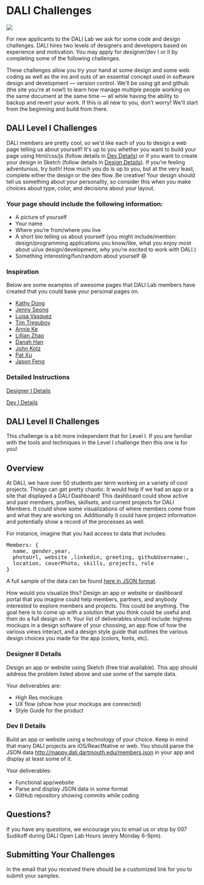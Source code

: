 # DALI Challenges

![](docs/imgs/dali-mondays.gif)

For new applicants to the DALI Lab we ask for some code and design challenges.  DALI hires two levels of designers and developers based on experience and motivation.  You may apply for designer/dev I or II by completing some of the following challenges.

These challenges allow you try your hand at some design and some web coding as well as the ins and outs of an essential concept used in software design and development — version control. We'll be using git and github (the site you're at now!) to learn how manage multiple people working on the same document at the same time — all while having the ability to backup and revert your work. If this is all new to you, don't worry! We'll start from the beginning and build from there.

## DALI Level I Challenges

DALI members are pretty cool, so we'd like each of you to design a web page telling us about yourself! It's up to you whether you want to build your page using html/css/js (follow details in [Dev Details](./docs/dev1_details.md)) or if you want to create your design in Sketch (follow details in [Design Details](./docs/design1_details.md)). If you're feeling adventurous, try both! How much you do is up to you, but at the very least, complete either the design or the dev flow. Be creative! Your design should tell us something about your personality, so consider this when you make choices about type, color, and decisions about your layout.

### Your page should include the following information:
* A picture of yourself
* Your name
* Where you’re from/where you live
* A short bio telling us about yourself (you might include/mention: design/programming applications you know/like, what you enjoy most about ui/ux design/development, why you’re excited to work with DALI.)
* Something interesting/fun/random about yourself :smile:

### Inspiration

Below are some examples of awesome pages that DALI Lab members have created that you could base your personal pages on.

* [Kathy Dong](http://kathydong.com/)
* [Jenny Seong](http://jennyseong.me/)
* [Luisa Vasquez](luisavasquez.me)
* [Tim Tregubov](http://www.zingweb.com/)
* [Annie Ke](http://annieke.me/)
* [Lillian Zhao](http://www.zhaolillian.com/)
* [Danah Han](http://danahhan.me/)
* [John Kotz](http://cs.dartmouth.edu/~jkotz)
* [Pat Xu](http://www.patrickxu.com)
* [Jason Feng](http://www.jasonfeng.com)

### Detailed Instructions

[Designer I Details](./docs/design_I_details.md)

[Dev I Details](./docs/dev_I_details.md)


## DALI Level II Challenges

This challenge is a bit more independent that for Level I. If you are familiar with the tools and techniques in the Level I challenge then this one is for you!

## Overview

At DALI, we have over 50 students per term working on a variety of cool projects.  Things can get pretty chaotic.  It would help if we had an app or a site that displayed a DALI Dashboard!   This dashboard could show active and past members,  profiles,  skillsets,  and current projects for DALI Members. It could show some visualizations of where members come from and what they are working on. Additionally it could have project information and potentially show a record of the processes as well.  

For instance, imagine that you had access to data that includes:

<pre>
Members: {
  name, gender,year,
  photoUrl, website ,linkedin, greeting, githubUsername:,
  location, coverPhoto, skills, projects, role
}
</pre>

A full sample of the data can be found [here in JSON format](http://mappy.dali.dartmouth.edu/members.json).

How would you visualize this?  Design an app or website or dashboard portal that you imagine could help members,  partners, and anybody interested to explore members and projects.  This could be anything.  The goal here is to come up with a solution that you think could be useful and then do a full design on it.  Your list of deliverables should include: highres mockups in a design software of your choosing, an app flow of how the various views interact, and a design style guide that outlines the various design choices you made for the app (colors, fonts, etc).


### Designer II Details

Design an app or website using Sketch (free trial available).   This app should address the problem listed above and use some of the sample data.  

Your deliverables are:
* High Res mockups
* UX flow (show how your mockups are connected)
* Style Guide for the product



### Dev II Details

Build an app or website using a technology of your choice.  Keep in mind that many DALI projects are iOS/ReactNative or web.  You should parse the JSON data http://mappy.dali.dartmouth.edu/members.json in your app and display at least some of it.

Your deliverables:
* Functional app/website
* Parse and display JSON data in some format
* GitHub repository showing commits while coding


## Questions?

If you have any questions, we encourage you to email us or stop by 007 Sudikoff during DALI Open Lab Hours (every Monday 6-9pm).

## Submitting Your Challenges

In the email that you received there should be a customized link for you to submit your samples.
